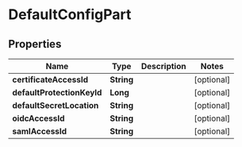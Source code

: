 

# DefaultConfigPart


## Properties

| Name | Type | Description | Notes |
|------------ | ------------- | ------------- | -------------|
|**certificateAccessId** | **String** |  |  [optional] |
|**defaultProtectionKeyId** | **Long** |  |  [optional] |
|**defaultSecretLocation** | **String** |  |  [optional] |
|**oidcAccessId** | **String** |  |  [optional] |
|**samlAccessId** | **String** |  |  [optional] |



